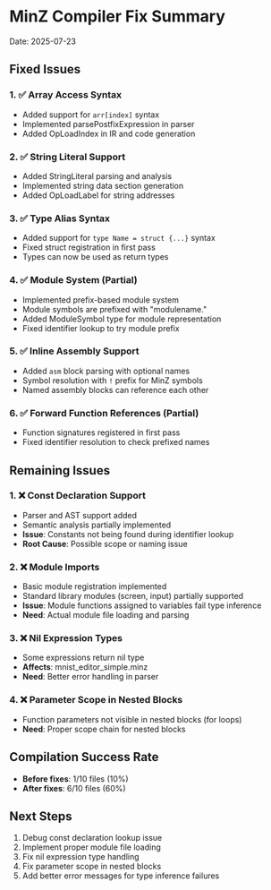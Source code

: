 # MinZ Compiler Fix Summary

Date: 2025-07-23

## Fixed Issues

### 1. ✅ Array Access Syntax
- Added support for `arr[index]` syntax
- Implemented parsePostfixExpression in parser
- Added OpLoadIndex in IR and code generation

### 2. ✅ String Literal Support  
- Added StringLiteral parsing and analysis
- Implemented string data section generation
- Added OpLoadLabel for string addresses

### 3. ✅ Type Alias Syntax
- Added support for `type Name = struct {...}` syntax
- Fixed struct registration in first pass
- Types can now be used as return types

### 4. ✅ Module System (Partial)
- Implemented prefix-based module system
- Module symbols are prefixed with "modulename."
- Added ModuleSymbol type for module representation
- Fixed identifier lookup to try module prefix

### 5. ✅ Inline Assembly Support
- Added `asm` block parsing with optional names
- Symbol resolution with `!` prefix for MinZ symbols
- Named assembly blocks can reference each other

### 6. ✅ Forward Function References (Partial)
- Function signatures registered in first pass
- Fixed identifier resolution to check prefixed names

## Remaining Issues

### 1. ❌ Const Declaration Support
- Parser and AST support added
- Semantic analysis partially implemented
- **Issue**: Constants not being found during identifier lookup
- **Root Cause**: Possible scope or naming issue

### 2. ❌ Module Imports
- Basic module registration implemented
- Standard library modules (screen, input) partially supported
- **Issue**: Module functions assigned to variables fail type inference
- **Need**: Actual module file loading and parsing

### 3. ❌ Nil Expression Types
- Some expressions return nil type
- **Affects**: mnist_editor_simple.minz
- **Need**: Better error handling in parser

### 4. ❌ Parameter Scope in Nested Blocks
- Function parameters not visible in nested blocks (for loops)
- **Need**: Proper scope chain for nested blocks

## Compilation Success Rate

- **Before fixes**: 1/10 files (10%)
- **After fixes**: 6/10 files (60%)

## Next Steps

1. Debug const declaration lookup issue
2. Implement proper module file loading
3. Fix nil expression type handling
4. Fix parameter scope in nested blocks
5. Add better error messages for type inference failures